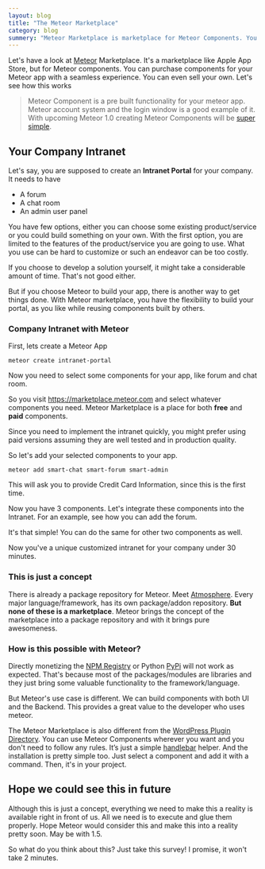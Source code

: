 ```yaml
---
layout: blog
title: "The Meteor Marketplace"
category: blog
summery: "Meteor Marketplace is marketplace for Meteor Components. You can buy components you need or you can sell your own."
---
```


Let's have a look at [Meteor](http://www.meteor.com/) Marketplace. It's a marketplace like Apple App Store, but for Meteor components. You can purchase components for your Meteor app with a seamless experience. You can even sell your own. Let's see how this works

> Meteor Component is a pre built functionality for your meteor app. Meteor account system and the login window is a good example of it.
> With upcoming Meteor 1.0 creating Meteor Components will be [super simple](http://www.youtube.com/watch?v=pGQ-ax5cFnk).

## Your Company Intranet

Let's say, you are supposed to create an **Intranet Portal** for your company. It needs to have 
  
  * A forum
  * A chat room
  * An admin user panel

You have few options, either you can choose some existing product/service or you could build something on your own. With the first option, you are limited to the features of the product/service you are going to use. What you use can be hard to customize or such an endeavor can be too costly. 

If you choose to develop a solution yourself, it might take a considerable amount of time. That's not good either.

But if you choose Meteor to build your app, there is another way to get things done. With Meteor marketplace, you have the flexibility to build your portal, as you like while reusing components built by others.
 
### Company Intranet with Meteor

First, lets create a Meteor App

    meteor create intranet-portal

Now you need to select some components for your app, like forum and chat room. 

So you visit <https://marketplace.meteor.com> and select whatever components you need. Meteor Marketplace is a place for both **free** and **paid** components.

Since you need to implement the intranet quickly, you might prefer using paid versions assuming they are well tested and in production quality.

So let's add your selected components to your app.

    meteor add smart-chat smart-forum smart-admin

This will ask you to provide Credit Card Information, since this is the first time.

Now you have 3 components. Let's integrate these components into the Intranet. For an example, see how you can add the forum.

<script src="https://gist.github.com/arunoda/35ae201d307614a3791c.js">
</script>

It's that simple! You can do the same for other two components as well.

Now you've a unique customized intranet for your company under 30 minutes.

### This is just a concept

There is already a package repository for Meteor. Meet [Atmosphere](https://atmosphere.meteor.com). Every major language/framework, has its own package/addon repository. **But none of these is a marketplace**. Meteor brings the concept of the marketplace into a package repository and with it brings pure awesomeness.

### How is this possible with Meteor?

Directly monetizing the [NPM Registry](https://npmjs.org/) or Python [PyPi](https://pypi.python.org/pypi) will not work as expected. That's because most of the packages/modules are libraries and they just bring some valuable functionality to the framework/language.

But Meteor's use case is different. We can build components with both UI and the Backend. This provides a great value to the developer who uses meteor.

The Meteor Marketplace is also different from the [WordPress Plugin Directory](http://wordpress.org/plugins/). You can use Meteor Components wherever you want and you don't need to follow any rules. It’s just a simple [handlebar](http://handlebarsjs.com/) helper. And the installation is pretty simple too. Just select a component and add it with a command. Then, it's in your project.

## Hope we could see this in future

Although this is just a concept, everything we need to make this a reality is available right in front of us. All we need is to execute and glue them properly. Hope Meteor would consider this and make this into a reality pretty soon. May be with 1.5.

So what do you think about this? Just take this survey! I promise, it won't take 2 minutes.

